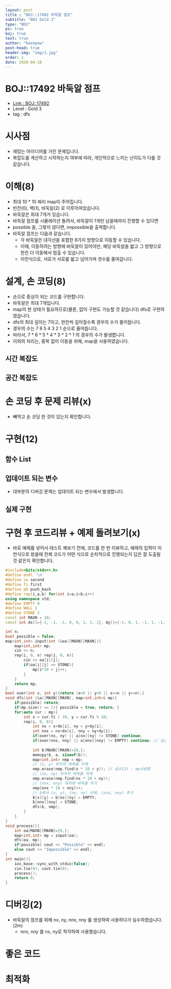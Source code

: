 ```yaml
---
layout: post
title : "BOJ::17492 바둑알 점프"
subtitle: "BOJ Gold 3"
type: "BOJ"
ps: true
boj: true
text: true
author: "beenpow"
post-head: true
header-img: "img/1.jpg"
order: 1
date: 2020-04-18
---
```

# BOJ::17492 바둑알 점프
- [Link : BOJ::17492](https://www.acmicpc.net/problem/17492)
- Level : Gold 3
- tag : dfs

# 시사점
- 재밌는 아이디어를 가진 문제입니다.
- 복잡도를 계산하고 시작하는지 여부에 따라, 개인적으로 느끼는 난이도가 다를 것 같습니다.

# 이해(8)
- 최대 10 * 10 짜리 map이 주어집니다.
- 빈칸(0), 벽(1), 바둑알(2) 로 이루어져있습니다.
- 바둑알은 최대 7개가 있습니다.
- 바둑알 점프를 시뮬레이션 돌려서, 바둑알이 1개만 남을때까지 진행할 수 있다면
- possible 을, 그렇지 않다면, impossible을 출력합니다.
- 바둑알 점프는 다음과 같습니다.
  - 각 바둑알은 대각선을 포함한 8가지 방향으로 이동할 수 있습니다.
  - 이때, 이동하려는 방향에 바둑알이 있어야만, 해당 바둑알을 밟고 그 방향으로 한칸 더 이동해서 멈출 수 있습니다.
  - 이런식으로, 서로가 서로를 밟고 넘어가며 갯수를 줄여갑니다.

# 설계, 손 코딩(8)
- 손으로 중심이 되는 코드를 구현합니다.
- 바둑알은 최대 7개입니다.
- map의 현 상태가 필요하므로(물론, 없이 구현도 가능할 것 같습니다) dfs로 구현하였습니다.
- dfs의 최대 깊이는 7이고, 한칸씩 깊어질수록 경우의 수가 줄어듭니다.
- 경우의 수는 7 6 5 4 3 2 1 순으로 줄어듭니다.
- 따라서, 7 * 6 * 5 * 4 * 3 * 2 * 1 의 경우의 수가 발생합니다.
- 이외의 처리는, 중복 없이 이동을 위해, map을 사용하였습니다.

## 시간 복잡도

## 공간 복잡도

# 손 코딩 후 문제 리뷰(x)
- 빼먹고 손 코딩 한 것이 있는지 확인합니다.

# 구현(12)

## 함수 List 

## 업데이트 되는 변수
- 대부분의 디버깅 문제는 업데이트 되는 변수에서 발생합니다.

## 실제 구현 

# 구현 후 코드리뷰 + 예제 돌려보기(x)
- 바로 예제를 넣어서 테스트 해보기 전에, 코드를 한 번 리뷰하고, 예제의 입력이 이런식으로 왔을때
  전체 코드가 어떤 식으로 순차적으로 진행되는지 답은 잘 도출될 것 같은지 확인합니다.

```cpp
#include<bits/stdc++.h>
#define endl '\n'
#define se second
#define fi first
#define pb push_back
#define rep(i,a,b) for(int i=a;i<b;i++)
using namespace std;
#define EMPTY 0
#define WALL 1
#define STONE 2
const int MAXN = 10;
const int dx[]={-1, -1, -1, 0, 0, 1, 1, 1}, dy[]={-1, 0, 1, -1, 1, -1, 0, 1};

int n;
bool possible = false;
map<int,int> input(int (&oa)[MAXN][MAXN]){
    map<int,int> mp;
    cin >> n;
    rep(i, 0, n) rep(j, 0, n){
        cin >> oa[i][j];
        if(oa[i][j] == STONE){
            mp[i*10 + j]++;
        }
    }
    return mp;
}
bool over(int x, int y){return (x<0 || y<0 || x>=n || y>=n);}
void dfs(int (&a)[MAXN][MAXN], map<int,int>& mp){
    if(possible) return;
    if(mp.size() == 1){ possible = true; return; }
    for(auto cur : mp){
        int x = cur.fi / 10, y = cur.fi % 10;
        rep(i, 0, 8){
            int nx = x+dx[i], ny = y+dy[i];
            int nnx = nx+dx[i], nny = ny+dy[i];
            if(over(nx, ny) || a[nx][ny] != STONE) continue;
            if(over(nnx, nny) || a[nnx][nny] != EMPTY) continue; // 실수(2) : a[nx][ny]로 사용함
            
            int b[MAXN][MAXN]={0,};
            memcpy(b, a, sizeof(b));
            map<int,int> nmp = mp;
            // (x, y) 위치의 바둑돌 삭제
            nmp.erase(nmp.find(x * 10 + y)); // 실수(2) : mp사용함
            // (nx, ny) 위치의 바둑돌 삭제
            nmp.erase(nmp.find(nx * 10 + ny));
            // (nnx, nny) 위치에 바둑돌 추가
            nmp[nnx * 10 + nny]++;
            // b에서 (x, y), (nx, ny) 삭제, (nnx, nny) 추가
            b[x][y] = b[nx][ny] = EMPTY;
            b[nnx][nny] = STONE;
            dfs(b, nmp);
        }
    }
}
void process(){
    int oa[MAXN][MAXN]={0,};
    map<int,int> mp = input(oa);
    dfs(oa, mp);
    if(possible) cout << "Possible" << endl;
    else cout << "Impossible" << endl;
}
int main(){
    ios_base::sync_with_stdio(false);
    cin.tie(0); cout.tie(0);
    process();
    return 0;
}
```

# 디버깅(2)
- 바둑알의 점프를 위해 nx, ny, nnx, nny 를 생성하여 사용하다가 실수하였습니다.(2m)
  - nnx, nny 를 nx, ny로 착각하여 사용했습니다.

# 좋은 코드

# 최적화
